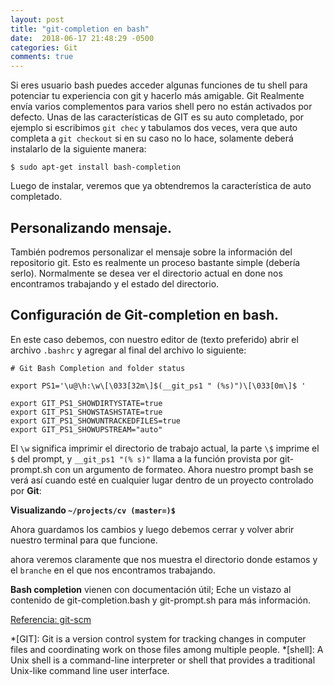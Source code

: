 ```yaml
---
layout: post
title: "git-completion en bash"
date:  2018-06-17 21:48:29 -0500
categories: Git
comments: true
---
```

Si eres usuario bash puedes acceder algunas funciones de tu shell para potenciar tu experiencia con git y hacerlo más amigable. Git Realmente envía varios complementos para varios shell pero no están activados por defecto. Unas de las características de GIT es su auto completado, por ejemplo si escribimos `git chec` y tabulamos dos veces, vera que auto completa a `git checkout` si en su caso no lo hace, solamente deberá instalarlo de la siguiente manera: 

```
$ sudo apt-get install bash-completion
```
Luego de instalar, veremos que ya obtendremos la característica de auto completado.

## Personalizando mensaje.

También podremos personalizar el mensaje sobre la información del repositorio git. Esto es realmente un proceso bastante simple (debería serlo).
Normalmente se desea ver el directorio actual en done nos encontramos trabajando y el estado del directorio.

## Configuración de Git-completion en bash.

En este caso debemos, con nuestro editor de (texto preferido) abrir el archivo `.bashrc` y agregar al final del archivo lo siguiente:

```
# Git Bash Completion and folder status

export PS1='\u@\h:\w\[\033[32m\]$(__git_ps1 " (%s)")\[\033[0m\]$ '

export GIT_PS1_SHOWDIRTYSTATE=true
export GIT_PS1_SHOWSTASHSTATE=true
export GIT_PS1_SHOWUNTRACKEDFILES=true
export GIT_PS1_SHOWUPSTREAM="auto"

```

El `\w` significa imprimir el directorio de trabajo actual, la parte `\$` imprime el `$` del prompt, y `__git_ps1 "(% s)"` llama a la función provista por git-prompt.sh con un argumento de formateo. Ahora nuestro prompt bash se verá así cuando esté en cualquier lugar dentro de un proyecto controlado por **Git**:

**Visualizando `~/projects/cv (master=)$`**

Ahora guardamos los cambios y luego debemos cerrar y volver abrir nuestro terminal para que funcione.

ahora veremos claramente que nos muestra el directorio donde estamos y el `branche` en el que nos encontramos trabajando.


**Bash completion** vienen con documentación útil; Eche un vistazo al contenido de git-completion.bash y git-prompt.sh para más información.

[Referencia: git-scm](https://www.git-scm.com/book/en/v2/Appendix-A%3A-Git-in-Other-Environments-Git-in-Bash)

*[GIT]: Git is a version control system for tracking changes in computer files and coordinating work on those files among multiple people.
*[shell]: A Unix shell is a command-line interpreter or shell that provides a traditional Unix-like command line user interface.
